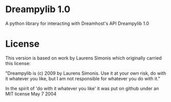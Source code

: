 Dreampylib 1.0
==============

A python library for interacting with Dreamhost's API
Dreampylib 1.0

License
=======
This version is based on work by Laurens Simonis which originally carried this license:

"Dreampylib is (c) 2009 by Laurens Simonis.
Use it at your own risk, do with it whatever you like, 
but I am not responsible for whatever you do with it."

In the spirit of 'do with it whatever you like' it was put on github under an MIT license
May 7 2004
